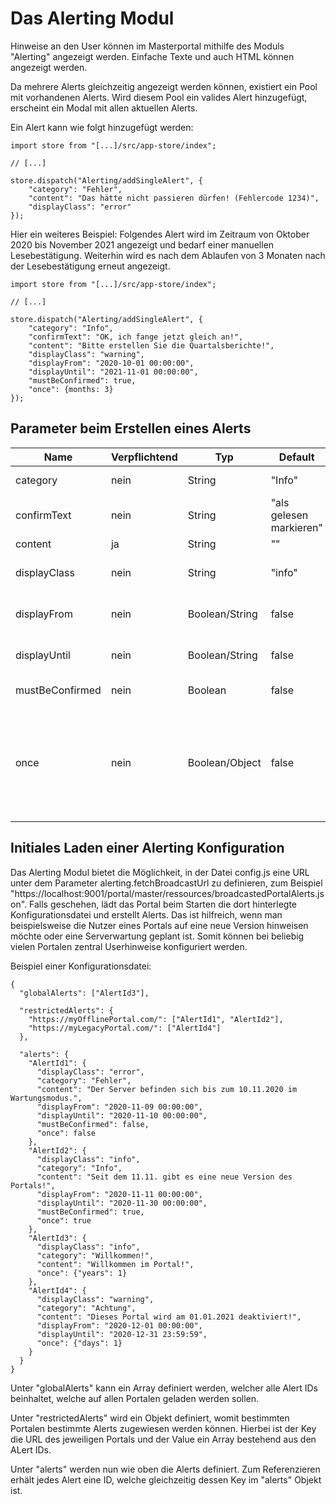 # Das Alerting Modul #

Hinweise an den User können im Masterportal mithilfe des Moduls "Alerting" angezeigt werden. Einfache Texte und auch HTML können angezeigt werden.

Da mehrere Alerts gleichzeitig angezeigt werden können, existiert ein Pool mit vorhandenen Alerts. Wird diesem Pool ein valides Alert hinzugefügt, erscheint ein Modal mit allen aktuellen Alerts.

Ein Alert kann wie folgt hinzugefügt werden:

```
import store from "[...]/src/app-store/index";

// [...]

store.dispatch("Alerting/addSingleAlert", {
    "category": "Fehler",
    "content": "Das hätte nicht passieren dürfen! (Fehlercode 1234)",
    "displayClass": "error"
});

```

Hier ein weiteres Beispiel: Folgendes Alert wird im Zeitraum von Oktober 2020 bis November 2021 angezeigt und bedarf einer manuellen Lesebestätigung. Weiterhin wird es nach dem Ablaufen von 3 Monaten nach der Lesebestätigung erneut angezeigt.

```
import store from "[...]/src/app-store/index";

// [...]

store.dispatch("Alerting/addSingleAlert", {
    "category": "Info",
    "confirmText": "OK, ich fange jetzt gleich an!",
    "content": "Bitte erstellen Sie die Quartalsberichte!",
    "displayClass": "warning",
    "displayFrom": "2020-10-01 00:00:00",
    "displayUntil": "2021-11-01 00:00:00",
    "mustBeConfirmed": true,
    "once": {months: 3}
});

```

## Parameter beim Erstellen eines Alerts ##
|Name|Verpflichtend|Typ|Default|Beschreibung|
|----|-------------|---|-------|------------|
|category|nein|String|"Info"|Überschrift und gleichzeitig Referenzwert zum Gruppieren von Alerts gleicher "category".|
|confirmText|nein|String|"als gelesen markieren"|Text des klickbaren Links, mit dem man das Alert zur Kenntnis nimmt. Nur nötig, wenn "mustBeConfirmed" true ist.|
|content|ja|String|""|Botschaft. Kann auch HTML beinhalten.|
|displayClass|nein|String|"info"|CSS Klasse für das Wrapper-Element des Alerts. Derzeit vorgefertigte Werte: "info", "warning", "error"|
|displayFrom|nein|Boolean/String|false|Zeitpunkt, ab dem das Alert angezeigt werden darf. Bei false gibt es keine Begrenzung. Format: "YYYY-MM-DD HH-II-SS"|
|displayUntil|nein|Boolean/String|false|Zeitpunkt, bis wann das Alert angezeigt werden darf. Bei false gibt es keine Begrenzung. Format: "YYYY-MM-DD HH-II-SS"|
|mustBeConfirmed|nein|Boolean|false|Flag, ob das Alert eine manuelle Lesebestätigung enthält|
|once|nein|Boolean/Object|false|Wenn false, kann dieses Alert immer wieder angezeigt werden. Wenn true, wird es nur einmal angezeigt. Es kann auch ein Objekt mit einer Zeitspanne angelegt werden, in der das Alerting nicht erneut angezeigt werden kann: {years: 1, months: 3, days: 5, hours: 15, minutes: 10, seconds: 3, milliseconds: 123} (https://momentjs.com/docs/#/parsing/object/). Die einzelnen Keys sind optional.|

## Initiales Laden einer Alerting Konfiguration ##
Das Alerting Modul bietet die Möglichkeit, in der Datei config.js eine URL unter dem Parameter alerting.fetchBroadcastUrl zu definieren, zum Beispiel "https://localhost:9001/portal/master/ressources/broadcastedPortalAlerts.json". Falls geschehen, lädt das Portal beim Starten die dort hinterlegte Konfigurationsdatei und erstellt Alerts. Das ist hilfreich, wenn man beispielsweise die Nutzer eines Portals auf eine neue Version hinweisen möchte oder eine Serverwartung geplant ist. Somit können bei beliebig vielen Portalen zentral Userhinweise konfiguriert werden.

Beispiel einer Konfigurationsdatei:

```
{
  "globalAlerts": ["AlertId3"],

  "restrictedAlerts": {
    "https://myOfflinePortal.com/": ["AlertId1", "AlertId2"],
    "https://myLegacyPortal.com/": ["AlertId4"]
  },

  "alerts": {
    "AlertId1": {
      "displayClass": "error",
      "category": "Fehler",
      "content": "Der Server befinden sich bis zum 10.11.2020 im Wartungsmodus.",
      "displayFrom": "2020-11-09 00:00:00",
      "displayUntil": "2020-11-10 00:00:00",
      "mustBeConfirmed": false,
      "once": false
    },
    "AlertId2": {
      "displayClass": "info",
      "category": "Info",
      "content": "Seit dem 11.11. gibt es eine neue Version des Portals!",
      "displayFrom": "2020-11-11 00:00:00",
      "displayUntil": "2020-11-30 00:00:00",
      "mustBeConfirmed": true,
      "once": true
    },
    "AlertId3": {
      "displayClass": "info",
      "category": "Willkommen!",
      "content": "Willkommen im Portal!",
      "once": {"years": 1}
    },
    "AlertId4": {
      "displayClass": "warning",
      "category": "Achtung",
      "content": "Dieses Portal wird am 01.01.2021 deaktiviert!",
      "displayFrom": "2020-12-01 00:00:00",
      "displayUntil": "2020-12-31 23:59:59",
      "once": {"days": 1}
    }
  }
}

```

Unter "globalAlerts" kann ein Array definiert werden, welcher alle Alert IDs beinhaltet, welche auf allen Portalen geladen werden sollen.

Unter "restrictedAlerts" wird ein Objekt definiert, womit bestimmten Portalen bestimmte Alerts zugewiesen werden können. Hierbei ist der Key die URL des jeweiligen Portals und der Value ein Array bestehend aus den ALert IDs.

Unter "alerts" werden nun wie oben die Alerts definiert. Zum Referenzieren erhält jedes Alert eine ID, welche gleichzeitig dessen Key im "alerts" Objekt ist.